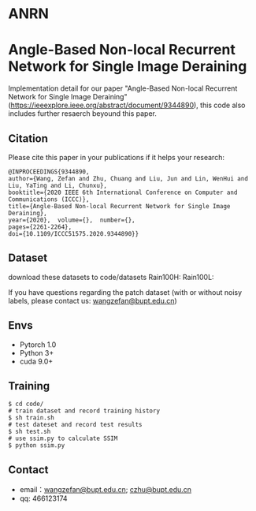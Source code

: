 # ANRN

# Angle-Based Non-local Recurrent Network for Single Image Deraining

Implementation detail for our paper "Angle-Based Non-local Recurrent Network for Single Image Deraining"
(https://ieeexplore.ieee.org/abstract/document/9344890), this code also includes further resaerch beyound this paper.

## Citation

Please cite this paper in your publications if it helps your research:

```
@INPROCEEDINGS{9344890,  
author={Wang, Zefan and Zhu, Chuang and Liu, Jun and Lin, WenHui and Liu, YaTing and Li, Chunxu},  
booktitle={2020 IEEE 6th International Conference on Computer and Communications (ICCC)},   
title={Angle-Based Non-local Recurrent Network for Single Image Deraining},  
year={2020},  volume={},  number={},  
pages={2261-2264}, 
doi={10.1109/ICCC51575.2020.9344890}}
```

## Dataset

download these datasets to code/datasets
Rain100H:
Rain100L:

If you have questions regarding the patch dataset (with or without noisy labels, please contact us: wangzefan@bupt.edu.cn)

## Envs
- Pytorch 1.0
- Python 3+
- cuda 9.0+

## Training
```
$ cd code/
# train dataset and record training history
$ sh train.sh
# test dateset and record test results
$ sh test.sh
# use ssim.py to calculate SSIM 
$ python ssim.py

```
## Contact

* email：wangzefan@bupt.edu.cn; czhu@bupt.edu.cn
* qq: 466123174
